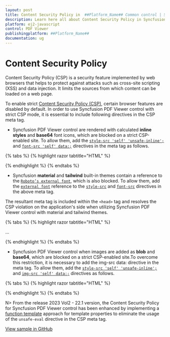 ```yaml
---
layout: post
title: Content Security Policy in  ##Platform_Name## Common control | Syncfusion
description: Learn here all about Content Security Policy in Syncfusion  ##Platform_Name##  Common control of Syncfusion Essential JS 2 and more.
platform: ej2-javascript
control: PDF Viewer
publishingplatform: ##Platform_Name##
documentation: ug
---
```


# Content Security Policy

Content Security Policy (CSP) is a security feature implemented by web browsers that helps to protect against attacks such as cross-site scripting (XSS) and data injection. It limits the sources from which content can be loaded on a web page.

To enable strict [Content Security Policy (CSP)](https://csp.withgoogle.com/docs/strict-csp.html), certain browser features are disabled by default. In order to use Syncfusion PDF Viewer control with strict CSP mode, it is essential to include following directives in the CSP meta tag.

* Syncfusion PDF Viewer control are rendered with calculated **inline styles** and **base64** font icons, which are blocked on a strict CSP-enabled site. To allow them, add the [`style-src 'self' 'unsafe-inline';`](https://developer.mozilla.org/en-US/docs/Web/HTTP/Headers/Content-Security-Policy/style-src) and [`font-src 'self' data:;`](https://developer.mozilla.org/en-US/docs/Web/HTTP/Headers/Content-Security-Policy/font-src) directives in the meta tag as follows.

{% tabs %}
{% highlight razor tabtitle="HTML" %}

<meta http-equiv="Content-Security-Policy" content="default-src 'self';
    style-src 'self' 'unsafe-inline';
    font-src 'self'  data:;" />

{% endhighlight %}
{% endtabs %}

* Syncfusion **material** and **tailwind** built-in themes contain a reference to the [`Roboto’s external font`](https://fonts.googleapis.com/css?family=Roboto:400,500), which is also blocked. To allow them, add the [`external font`](https://fonts.googleapis.com/css?family=Roboto:400,500) reference to the [`style-src`](https://developer.mozilla.org/en-US/docs/Web/HTTP/Headers/Content-Security-Policy/style-src) and [`font-src`](https://developer.mozilla.org/en-US/docs/Web/HTTP/Headers/Content-Security-Policy/font-src) directives in the above meta tag.

The resultant meta tag is included within the `<head>` tag and resolves the CSP violation on the application's side when utilizing Syncfusion PDF Viewer control with material and tailwind themes.

{% tabs %}
{% highlight razor tabtitle="HTML" %}

<head>
    ...
    <meta http-equiv="Content-Security-Policy" content="default-src 'self';
    style-src 'self' https://fonts.googleapis.com/ 'unsafe-inline';
    font-src 'self' https://fonts.googleapis.com/ https://fonts.gstatic.com/ data:;" />
</head>

{% endhighlight %}
{% endtabs %}

* Syncfusion PDF Viewer control when images are added as **blob** and **base64**, which are blocked on a strict CSP-enabled site.To overcome this restriction, it is necessary to add the img-src data: directive in the meta tag. To allow them, add the  [`style-src 'self' 'unsafe-inline';`](https://developer.mozilla.org/en-US/docs/Web/HTTP/Headers/Content-Security-Policy/style-src) and [`img-src 'self' data:;`](https://developer.mozilla.org/en-US/docs/Web/HTTP/Headers/Content-Security-Policy/img-src) directives as follows.

{% tabs %}
{% highlight razor tabtitle="HTML" %}
<head>
    <meta http-equiv="Content-Security-Policy" content="default-src 'self';
    script-src 'self' 'unsafe-inline' 'unsafe-eval' blob:;
    font-src 'self' https://fonts.googleapis.com/ https://fonts.gstatic.com/ data: 'unsafe-inline';
    style-src 'self' https://fonts.googleapis.com 'unsafe-inline';
    img-src 'self' data:"/>
</head>
{% endhighlight %}
{% endtabs %}

N> From the release 2023 Vol2 - 22.1 version, the Content Security Policy for Syncfusion PDF Viewer control has been enhanced by implementing a [function template](../template#function-template) approach for template properties to eliminate the usage of the `unsafe-eval` directive in the CSP meta tag.

[View sample in GitHub](https://github.com/SyncfusionExamples/javascript-pdf-viewer-examples/tree/master/Troubleshooting/Content%20Security%20Policy)